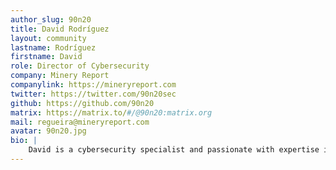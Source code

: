 ```yaml
---
author_slug: 90n20
title: David Rodríguez
layout: community
lastname: Rodríguez
firstname: David
role: Director of Cybersecurity
company: Minery Report
companylink: https://mineryreport.com
twitter: https://twitter.com/90n20sec
github: https://github.com/90n20
matrix: https://matrix.to/#/@90n20:matrix.org
mail: regueira@mineryreport.com
avatar: 90n20.jpg
bio: |
    David is a cybersecurity specialist and passionate with expertise in the fields of forensics, malware, pentesting, red teaming, and intelligence analysis. He is committed to securing digital environments and staying at the forefront of industry advancements.
---
```


